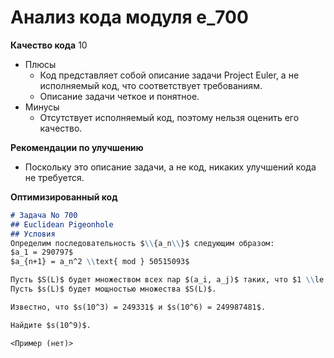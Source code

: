# Анализ кода модуля e_700

**Качество кода**
10
 - Плюсы
    - Код представляет собой описание задачи Project Euler, а не исполняемый код, что соответствует требованиям.
    - Описание задачи четкое и понятное.
 - Минусы
    - Отсутствует исполняемый код, поэтому нельзя оценить его качество.

**Рекомендации по улучшению**
- Поскольку это описание задачи, а не код, никаких улучшений кода не требуется.

**Оптимизированный код**
```markdown
# Задача No 700
## Euclidean Pigeonhole
## Условия
Определим последовательность $\\{a_n\\}$ следующим образом:
$a_1 = 290797$
$a_{n+1} = a_n^2 \\text{ mod } 50515093$

Пусть $S(L)$ будет множеством всех пар $(a_i, a_j)$ таких, что $1 \\le i < j \\le L$ и $a_i > a_j$.
Пусть $s(L)$ будет мощностью множества $S(L)$.

Известно, что $s(10^3) = 249331$ и $s(10^6) = 249987481$.

Найдите $s(10^9)$.

<Пример (нет)>
```